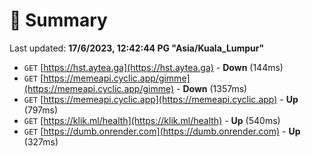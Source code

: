 # 📖 Summary
Last updated: **17/6/2023, 12:42:44 PG "Asia/Kuala_Lumpur"**

- `GET` [https://hst.aytea.ga](https://hst.aytea.ga) - **Down** (144ms)
- `GET` [https://memeapi.cyclic.app/gimme](https://memeapi.cyclic.app/gimme) - **Down** (1357ms)
- `GET` [https://memeapi.cyclic.app](https://memeapi.cyclic.app) - **Up** (797ms)
- `GET` [https://klik.ml/health](https://klik.ml/health) - **Up** (540ms)
- `GET` [https://dumb.onrender.com](https://dumb.onrender.com) - **Up** (327ms)
